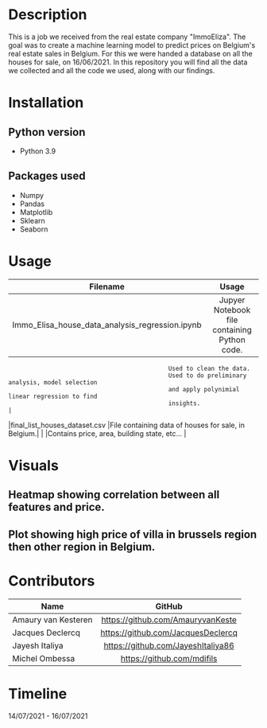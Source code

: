 # Description

This is a job we received from the real estate company "ImmoEliza".
The goal was to create a machine learning model to predict prices on Belgium's real estate sales in Belgium.
For this we were handed a database on all the houses for sale, on 16/06/2021.
In this repository you will find all the data we collected and all the code we used, along with our findings.

# Installation

## Python version

* Python 3.9


## Packages used

* Numpy
* Pandas
* Matplotlib
* Sklearn
* Seaborn

# Usage

|Filename                                       |Usage                                               |
|-----------------------------------------------|:--------------------------------------------------:|
|Immo_Elisa_house_data_analysis_regression.ipynb|Jupyer Notebook file containing Python code.        |
                                                 Used to clean the data.                             
                                                 Used to do preliminary analysis, model selection    
                                                 and apply polynimial linear regression to find      
                                                 insights.                                           |
|final_list_houses_dataset.csv                  |File containing data of houses for sale, in Belgium.|
|                                               |Contains price, area, building state, etc...        |

# Visuals

## Heatmap showing correlation between all features and price.


## Plot showing high price of villa in brussels region then other region in Belgium.


# Contributors

|Name                 |GitHub                              |
|---------------------|:----------------------------------:|
|Amaury van Kesteren  |https://github.com/AmauryvanKeste   |
|Jacques Declercq     |https://github.com/JacquesDeclercq  |
|Jayesh Italiya       |https://github.com/JayeshItaliya86  |
|Michel Ombessa       |https://github.com/mdifils          |


# Timeline
14/07/2021 - 16/07/2021
